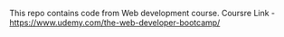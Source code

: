 This repo contains code from Web development course. 
Coursre Link - https://www.udemy.com/the-web-developer-bootcamp/